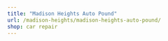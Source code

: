 ```yaml
---
title: "Madison Heights Auto Pound"
url: /madison-heights/madison-heights-auto-pound/
shop: car repair
---
```

